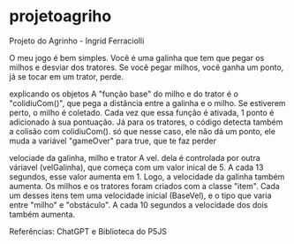 # projetoagriho
Projeto do Agrinho - Ingrid Ferraciolli

O meu jogo é bem simples. Você é uma galinha que tem que pegar os milhos e desviar dos tratores. Se você pegar milhos, você ganha um ponto, já se tocar em um trator, perde.

explicando os objetos
A "função base" do milho e do trator é o "colidiuCom()", que pega a distância entre a galinha e o milho. Se estiverem perto, o milho é coletado. Cada vez que essa função é ativada, 1 ponto é adicionado à sua pontuação.
Já para os tratores, o código detecta também a colisão com colidiuCom(). só que nesse caso, ele não dá um ponto, ele muda a variável "gameOver" para true, que te faz perder

velociade da galinha, milho e trator
A vel. dela é controlada por outra váriavel (velGalinha), que começa com um valor inical de 5. A cada 13 segundos, esse valor aumenta em 1. Logo, a velocidade da galinha também aumenta.
Os milhos e os tratores foram criados com a classe "item". Cada um desses itens tem uma velocidade inicial (BaseVel), e o tipo que varia entre "milho" e "obstáculo". A cada 10 segundos a velocidade dos dois também aumenta.


Referências: ChatGPT e Biblioteca do P5JS
